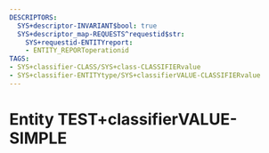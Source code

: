 ```yaml
---
DESCRIPTORS:
  SYS+descriptor-INVARIANT$bool: true
  SYS+descriptor_map-REQUESTS^requestid$str:
    SYS+requestid-ENTITYreport:
    - ENTITY_REPORToperationid
TAGS:
- SYS+classifier-CLASS/SYS+class-CLASSIFIERvalue
- SYS+classifier-ENTITYtype/SYS+classifierVALUE-CLASSIFIERvalue
---
```

# Entity TEST+classifierVALUE-SIMPLE

